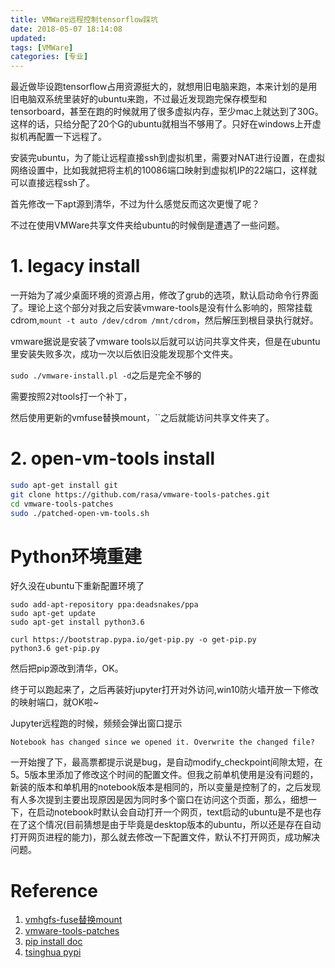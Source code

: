 ```yaml
---
title: VMWare远程控制tensorflow踩坑
date: 2018-05-07 18:14:08
updated:
tags: [VMWare]
categories: [专业]
---
```


最近做毕设跑tensorflow占用资源挺大的，就想用旧电脑来跑，本来计划的是用旧电脑双系统里装好的ubuntu来跑，不过最近发现跑完保存模型和tensorboard，甚至在跑的时候就用了很多虚拟内存，至少mac上就达到了30G。这样的话，只给分配了20个G的ubuntu就相当不够用了。只好在windows上开虚拟机再配置一下远程了。

<!--more-->

安装完ubuntu，为了能让远程直接ssh到虚拟机里，需要对NAT进行设置，在虚拟网络设置中，比如我就把将主机的10086端口映射到虚拟机IP的22端口，这样就可以直接远程ssh了。

首先修改一下apt源到清华，不过为什么感觉反而这次更慢了呢？

不过在使用VMWare共享文件夹给ubuntu的时候倒是遭遇了一些问题。

# 1. legacy install

一开始为了减少桌面环境的资源占用，修改了grub的选项，默认启动命令行界面了。理论上这个部分对我之后安装vmware-tools是没有什么影响的，照常挂载cdrom,`mount -t auto /dev/cdrom /mnt/cdrom`，然后解压到根目录执行就好。

vmware据说是安装了vmware tools以后就可以访问共享文件夹，但是在ubuntu里安装失败多次，成功一次以后依旧没能发现那个文件夹。

`sudo ./vmware-install.pl -d`之后是完全不够的

需要按照2对tools打一个补丁，

然后使用更新的vmfuse替换mount，``之后就能访问共享文件夹了。

# 2. open-vm-tools install


``` bash
sudo apt-get install git
git clone https://github.com/rasa/vmware-tools-patches.git
cd vmware-tools-patches
sudo ./patched-open-vm-tools.sh
```

# Python环境重建

好久没在ubuntu下重新配置环境了


```
sudo add-apt-repository ppa:deadsnakes/ppa
sudo apt-get update
sudo apt-get install python3.6

curl https://bootstrap.pypa.io/get-pip.py -o get-pip.py
python3.6 get-pip.py
```

然后把pip源改到清华，OK。


终于可以跑起来了，之后再装好jupyter打开对外访问,win10防火墙开放一下修改的映射端口，就OK啦~

Jupyter远程跑的时候，频频会弹出窗口提示

`Notebook has changed since we opened it. Overwrite the changed file?`

一开始搜了下，最高票都提示说是bug，是自动modify_checkpoint间隙太短，在5。5版本里添加了修改这个时间的配置文件。但我之前单机使用是没有问题的，新装的版本和单机用的notebook版本是相同的，所以变量是控制了的，之后发现有人多次提到主要出现原因是因为同时多个窗口在访问这个页面，那么，细想一下，在启动notebook时默认会自动打开一个网页，text启动的ubuntu是不是也存在了这个情况(目前猜想是由于毕竟是desktop版本的ubuntu，所以还是存在自动打开网页进程的能力)，那么就去修改一下配置文件，默认不打开网页，成功解决问题。

# Reference
1. [vmhgfs-fuse替换mount](https://ask.csdn.net/questions/163546)
2. [vmware-tools-patches](https://askubuntu.com/questions/762755/no-vmhgfs-file-system-installed-to-use-use-shared-folder)
3. [pip install doc](https://pip.pypa.io/en/stable/installing/)
4. [tsinghua pypi](https://mirrors.tuna.tsinghua.edu.cn/help/pypi/)
